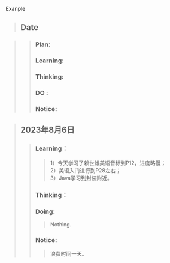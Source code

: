 Exanple
>## Date

>>### Plan:
>>>
>>### Learning:
>>>
>>### Thinking:
>>>
>>### DO :
>>>
>>### Notice:
>>>

>## 2023年8月6日
>>### Learning：<br>
>>>1）今天学习了赖世雄美语音标到P12，进度略慢；<br>
>>>2）美语入门进行到P28左右；<br>
>>>3）Java学习到封装附近。<br>
>>### Thinking：<br>
>>### Doing:
>>>Nothing.
>>### Notice:
>>>浪费时间一天。
